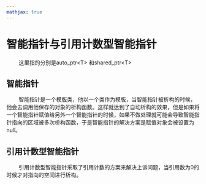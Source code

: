 ```yaml
---
mathjax: true
---
```


# 智能指针与引用计数型智能指针
&emsp;&emsp; 这里指的分别是auto_ptr&lt;T&gt; 和shared_ptr&lt;T&gt;

## 智能指针
&emsp;&emsp; 智能指针是一个模版类，他以一个类作为模版，当智能指针被析构的时候，他会去调用他保存的对象的析构函数。这样就达到了自动析构的效果，但是如果将一个智能指针赋值给另外一个智能指针的时候，如果不做处理就可能会导致智能指针指向的区域被多次析构函数，于是智能指针的解决方案是赋值对象会被设置为null。
## 引用计数型智能指针
&emsp;&emsp; 引用计数型智能指针采取了引用计数的方案来解决上诉问题，当引用数为0的时候才对指向的空间进行析构。
